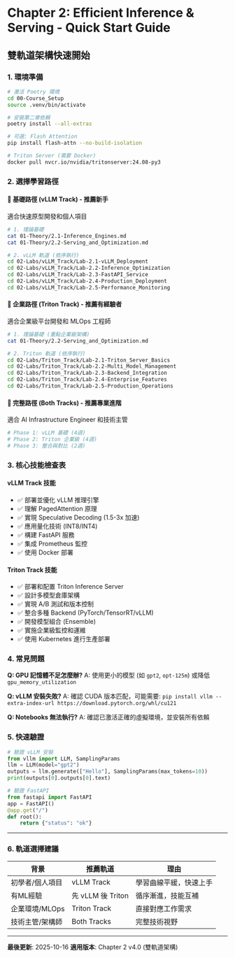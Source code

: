 # Chapter 2: Efficient Inference & Serving - Quick Start Guide
## 雙軌道架構快速開始

### 1. 環境準備

```bash
# 激活 Poetry 環境
cd 00-Course_Setup
source .venv/bin/activate

# 安裝第二章依賴
poetry install --all-extras

# 可選: Flash Attention
pip install flash-attn --no-build-isolation

# Triton Server (需要 Docker)
docker pull nvcr.io/nvidia/tritonserver:24.08-py3
```

### 2. 選擇學習路徑

#### 🎯 基礎路徑 (vLLM Track) - 推薦新手
適合快速原型開發和個人項目

```bash
# 1. 理論基礎
cat 01-Theory/2.1-Inference_Engines.md
cat 01-Theory/2.2-Serving_and_Optimization.md

# 2. vLLM 軌道 (依序執行)
cd 02-Labs/vLLM_Track/Lab-2.1-vLLM_Deployment
cd 02-Labs/vLLM_Track/Lab-2.2-Inference_Optimization
cd 02-Labs/vLLM_Track/Lab-2.3-FastAPI_Service
cd 02-Labs/vLLM_Track/Lab-2.4-Production_Deployment
cd 02-Labs/vLLM_Track/Lab-2.5-Performance_Monitoring
```

#### 🏢 企業路徑 (Triton Track) - 推薦有經驗者
適合企業級平台開發和 MLOps 工程師

```bash
# 1. 理論基礎 (重點企業級架構)
cat 01-Theory/2.2-Serving_and_Optimization.md

# 2. Triton 軌道 (依序執行)
cd 02-Labs/Triton_Track/Lab-2.1-Triton_Server_Basics
cd 02-Labs/Triton_Track/Lab-2.2-Multi_Model_Management
cd 02-Labs/Triton_Track/Lab-2.3-Backend_Integration
cd 02-Labs/Triton_Track/Lab-2.4-Enterprise_Features
cd 02-Labs/Triton_Track/Lab-2.5-Production_Operations
```

#### 🚀 完整路徑 (Both Tracks) - 推薦專業進階
適合 AI Infrastructure Engineer 和技術主管

```bash
# Phase 1: vLLM 基礎 (4週)
# Phase 2: Triton 企業級 (4週)
# Phase 3: 整合與對比 (2週)
```

### 3. 核心技能檢查表

#### vLLM Track 技能
- ✅ 部署並優化 vLLM 推理引擎
- ✅ 理解 PagedAttention 原理
- ✅ 實現 Speculative Decoding (1.5-3x 加速)
- ✅ 應用量化技術 (INT8/INT4)
- ✅ 構建 FastAPI 服務
- ✅ 集成 Prometheus 監控
- ✅ 使用 Docker 部署

#### Triton Track 技能
- ✅ 部署和配置 Triton Inference Server
- ✅ 設計多模型倉庫架構
- ✅ 實現 A/B 測試和版本控制
- ✅ 整合多種 Backend (PyTorch/TensorRT/vLLM)
- ✅ 開發模型組合 (Ensemble)
- ✅ 實施企業級監控和運維
- ✅ 使用 Kubernetes 進行生產部署

### 4. 常見問題

**Q: GPU 記憶體不足怎麼辦?**
A: 使用更小的模型 (如 `gpt2`, `opt-125m`) 或降低 `gpu_memory_utilization`

**Q: vLLM 安裝失敗?**
A: 確認 CUDA 版本匹配，可能需要: `pip install vllm --extra-index-url https://download.pytorch.org/whl/cu121`

**Q: Notebooks 無法執行?**
A: 確認已激活正確的虛擬環境，並安裝所有依賴

### 5. 快速驗證

```python
# 驗證 vLLM 安裝
from vllm import LLM, SamplingParams
llm = LLM(model="gpt2")
outputs = llm.generate(["Hello"], SamplingParams(max_tokens=10))
print(outputs[0].outputs[0].text)

# 驗證 FastAPI
from fastapi import FastAPI
app = FastAPI()
@app.get("/")
def root():
    return {"status": "ok"}
```

---

### 6. 軌道選擇建議

| 背景 | 推薦軌道 | 理由 |
|------|----------|------|
| 初學者/個人項目 | vLLM Track | 學習曲線平緩，快速上手 |
| 有ML經驗 | 先 vLLM 後 Triton | 循序漸進，技能互補 |
| 企業環境/MLOps | Triton Track | 直接對應工作需求 |
| 技術主管/架構師 | Both Tracks | 完整技術視野 |

---

**最後更新**: 2025-10-16
**適用版本**: Chapter 2 v4.0 (雙軌道架構)
